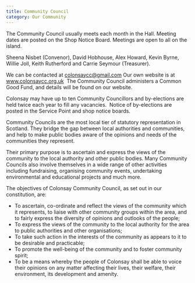 ```yaml
---
title: Community Council
category: Our Community
---
```


The Community Council usually meets each month in the Hall. Meeting dates are posted on the Shop Notice Board. Meetings are open to all on the island.

Sheena Nisbet (Convenor), David Hobhouse, Alex Howard, Kevin Byrne, Willie Joll, Keith Rutherford and Carrie Seymour (Treasurer).

We can be contacted at <a href="mailto:colonsaycc@gmail.com">colonsaycc@gmail.com</a> Our own website is at <a href="http://www.colonsaycc.org.uk/">www.colonsaycc.org.uk</a>  The Community Council administers a Common Good Fund, and details will be found on our website.

Colonsay may have up to ten Community Councillors and by-elections are held twice each year to fill any vacancies.  Notice of by-elections are posted in the Service Point and shop notice boards.

Community Councils are the most local tier of statutory representation in Scotland. They bridge the gap between local authorities and communities, and help to make public bodies aware of the opinions and needs of the communities they represent.

Their primary purpose is to ascertain and express the views of the community to the local authority and other public bodies. Many Community Councils also involve themselves in a wide range of other activities including fundraising, organising community events, undertaking environmental and educational projects and much more.

The objectives of Colonsay Community Council, as set out in our constitution, are:

- To ascertain, co-ordinate and reflect the views of the community which it represents, to liaise with other community groups within the area, and to fairly express the diversity of opinions and outlooks of the people;
- To express the views of the community to the local authority for the area to public authorities and other organisations;
- To take such action in the interests of the community as appears to it to be desirable and practicable;
- To promote the well-being of the community and to foster community spirit;
- To be a means whereby the people of Colonsay shall be able to voice their opinions on any matter affecting their lives, their welfare, their environment, its development and amenity.